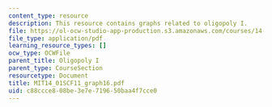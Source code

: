 ```yaml
---
content_type: resource
description: This resource contains graphs related to oligopoly I.
file: https://ol-ocw-studio-app-production.s3.amazonaws.com/courses/14-01sc-principles-of-microeconomics-fall-2011/c88ccce808be3e7e719650baa4f7cce0_MIT14_01SCF11_graph16.pdf
file_type: application/pdf
learning_resource_types: []
ocw_type: OCWFile
parent_title: Oligopoly I
parent_type: CourseSection
resourcetype: Document
title: MIT14_01SCF11_graph16.pdf
uid: c88ccce8-08be-3e7e-7196-50baa4f7cce0
---
```

